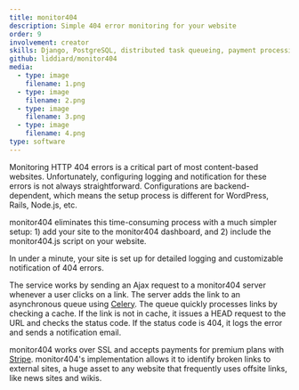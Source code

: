 ```yaml
---
title: monitor404
description: Simple 404 error monitoring for your website
order: 9
involvement: creator
skills: Django, PostgreSQL, distributed task queueing, payment processing, cron, user accounts, SSL, web development
github: liddiard/monitor404
media:
  - type: image
    filename: 1.png
  - type: image
    filename: 2.png
  - type: image
    filename: 3.png
  - type: image
    filename: 4.png
type: software
---
```


Monitoring HTTP 404 errors is a critical part of most content-based websites. Unfortunately, configuring logging and notification for these errors is not always straightforward. Configurations are backend-dependent, which means the setup process is different for WordPress, Rails, Node.js, etc.

monitor404 eliminates this time-consuming process with a much simpler setup: 1) add your site to the monitor404 dashboard, and 2) include the monitor404.js script on your website.

In under a minute, your site is set up for detailed logging and customizable notification of 404 errors.

The service works by sending an Ajax request to a monitor404 server whenever a user clicks on a link. The server adds the link to an asynchronous queue using [Celery](http://www.celeryproject.org/). The queue quickly processes links by checking a cache. If the link is not in cache, it issues a HEAD request to the URL and checks the status code. If the status code is 404, it logs the error and sends a notification email.

monitor404 works over SSL and accepts payments for premium plans with [Stripe](https://stripe.com/). monitor404's implementation allows it to identify broken links to external sites, a huge asset to any website that frequently uses offsite links, like news sites and wikis.
